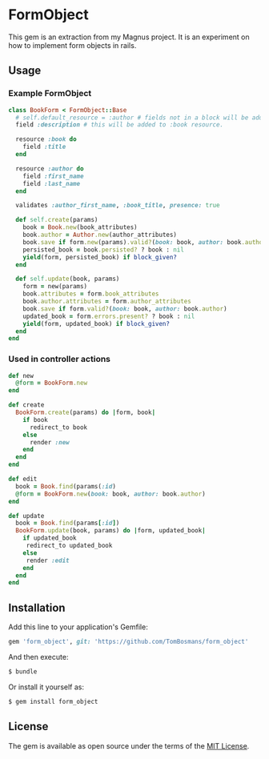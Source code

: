 # FormObject
This gem is an extraction from my Magnus project. It is an experiment on how to implement form objects in rails.

## Usage

### Example FormObject
```ruby
class BookForm < FormObject::Base
  # self.default_resource = :author # fields not in a block will be added to :author
  field :description # this will be added to :book resource.

  resource :book do
    field :title
  end

  resource :author do
    field :first_name
    field :last_name
  end

  validates :author_first_name, :book_title, presence: true

  def self.create(params)
    book = Book.new(book_attributes)
    book.author = Author.new(author_attributes)
    book.save if form.new(params).valid?(book: book, author: book.author)
    persisted_book = book.persisted? ? book : nil
    yield(form, persisted_book) if block_given?
  end

  def self.update(book, params)
    form = new(params)
    book.attributes = form.book_attributes
    book.author.attributes = form.author_attributes
    book.save if form.valid?(book: book, author: book.author)
    updated_book = form.errors.present? ? book : nil
    yield(form, updated_book) if block_given?
  end
end
```

### Used in controller actions
```ruby
def new
  @form = BookForm.new
end

def create
  BookForm.create(params) do |form, book|
    if book
	  redirect_to book
    else
      render :new
    end
  end
end

def edit
  book = Book.find(params(:id)
  @form = BookForm.new(book: book, author: book.author)
end

def update
  book = Book.find(params[:id])
  BookForm.update(book, params) do |form, updated_book|
    if updated_book
     redirect_to updated_book
    else
     render :edit
    end
  end
end
```

## Installation
Add this line to your application's Gemfile:

```ruby
gem 'form_object', git: 'https://github.com/TomBosmans/form_object'
```

And then execute:
```bash
$ bundle
```

Or install it yourself as:
```bash
$ gem install form_object
```

## License
The gem is available as open source under the terms of the [MIT License](https://opensource.org/licenses/MIT).
